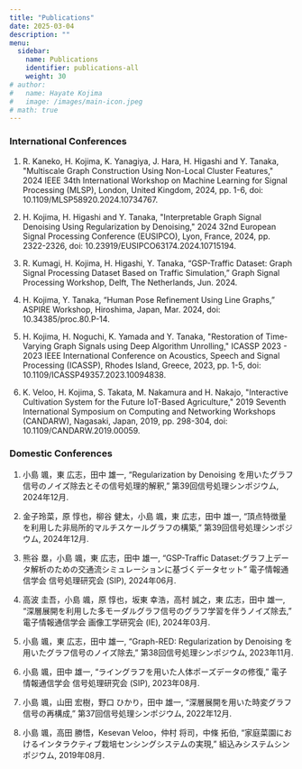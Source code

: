 ```yaml
---
title: "Publications"
date: 2025-03-04
description: ""
menu:
  sidebar:
    name: Publications
    identifier: publications-all
    weight: 30
# author:
#   name: Hayate Kojima
#   image: /images/main-icon.jpeg
# math: true
---
```


### International Conferences
1. R. Kaneko, H. Kojima, K. Yanagiya, J. Hara, H. Higashi and Y. Tanaka, "Multiscale Graph Construction Using Non-Local Cluster Features," 2024 IEEE 34th International Workshop on Machine Learning for Signal Processing (MLSP), London, United Kingdom, 2024, pp. 1-6, doi: 10.1109/MLSP58920.2024.10734767. 

1. H. Kojima, H. Higashi and Y. Tanaka, "Interpretable Graph Signal Denoising Using Regularization by Denoising," 2024 32nd European Signal Processing Conference (EUSIPCO), Lyon, France, 2024, pp. 2322-2326, doi: 10.23919/EUSIPCO63174.2024.10715194. 

1. R. Kumagi, H. Kojima, H. Higashi, Y. Tanaka, “GSP-Traffic Dataset: Graph Signal Processing Dataset Based on Traffic Simulation,” Graph Signal Processing Workshop, Delft, The Netherlands, Jun. 2024. 

1. H. Kojima, Y. Tanaka, “Human Pose Refinement Using Line Graphs,” ASPIRE Workshop, Hiroshima, Japan, Mar. 2024, doi: 10.34385/proc.80.P-14. 

1. H. Kojima, H. Noguchi, K. Yamada and Y. Tanaka, "Restoration of Time-Varying Graph Signals using Deep Algorithm Unrolling," ICASSP 2023 - 2023 IEEE International Conference on Acoustics, Speech and Signal Processing (ICASSP), Rhodes Island, Greece, 2023, pp. 1-5, doi: 10.1109/ICASSP49357.2023.10094838. 

1. K. Veloo, H. Kojima, S. Takata, M. Nakamura and H. Nakajo, "Interactive Cultivation System for the Future IoT-Based Agriculture," 2019 Seventh International Symposium on Computing and Networking Workshops (CANDARW), Nagasaki, Japan, 2019, pp. 298-304, doi: 10.1109/CANDARW.2019.00059. 

### Domestic Conferences

1. 小島 颯，東 広志，田中 雄一, “Regularization by Denoising を用いたグラフ信号のノイズ除去とその信号処理的解釈,” 第39回信号処理シンポジウム, 2024年12月. 
   
2. 金子玲菜，原 惇也，柳谷 健太，小島 颯，東 広志，田中 雄一, “頂点特徴量を利用した非局所的マルチスケールグラフの構築,” 第39回信号処理シンポジウム, 2024年12月. 
  
3. 熊谷 塁，小島 颯，東 広志，田中 雄一, “GSP-Traffic Dataset:グラフ上データ解析のための交通流シミュレーションに基づくデータセット” 電子情報通信学会 信号処理研究会 (SIP), 2024年06月. 

4. 高波 圭吾，小島 颯，原 惇也，坂東 幸浩，高村 誠之，東 広志，田中 雄一, “深層展開を利用した多モーダルグラフ信号のグラフ学習を伴うノイズ除去,” 電子情報通信学会 画像工学研究会 (IE), 2024年03月. 

5. 小島 颯，東 広志，田中 雄一, “Graph-RED: Regularization by Denoising を用いたグラフ信号のノイズ除去,” 第38回信号処理シンポジウム, 2023年11月. 

6. 小島 颯，田中 雄一, “ライングラフを用いた人体ポーズデータの修復,” 電子情報通信学会 信号処理研究会 (SIP), 2023年08月. 

7. 小島 颯，山田 宏樹，野口 ひかり，田中 雄一, “深層展開を用いた時変グラフ信号の再構成,” 第37回信号処理シンポジウム, 2022年12月. 

8. 小島 颯，高田 勝悟，Kesevan Veloo，仲村 将司，中條 拓伯, “家庭菜園におけるインタラクティブ栽培センシングシステムの実現,” 組込みシステムシンポジウム, 2019年08月. 
